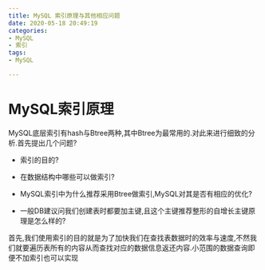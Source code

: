 ```yaml
---
title: MySQL 索引原理与其他相应问题
date: 2020-05-18 20:49:19
categories: 
- MySQL
- 索引
tags: 
- MySQL

---
```


# MySQL索引原理

MySQL底层索引有hash与Btree两种,其中Btree为最常用的.对此来进行细致的分析.首先提出几个问题?

-  索引的目的?

-  在数据结构中哪些可以做索引?

-  MySQL索引中为什么推荐采用Btree做索引,MySQL对其是否有相应的优化?

- 一般DB建议问我们创建表时都要加主键,且这个主键推荐整形的自增长主键原理是怎么样的?




首先,我们使用索引的目的就是为了加快我们在查找表数据时的效率与速度,不然我们就要遍历表所有的内容从而查找对应的数据信息返还内容.小范围的数据查询即便不加索引也可以实现 







######  

